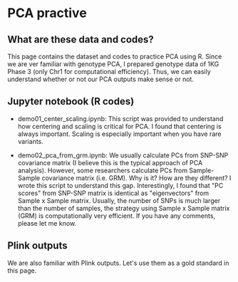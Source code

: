 # PCA practive

## What are these data and codes?
This page contains the dataset and codes to practice PCA using R. Since we are ver familiar with genotype PCA, I prepared genotype data of 1KG Phase 3 (only Chr1 for computational efficiency). Thus, we can easily understand whether or not our PCA outputs make sense or not.


## Jupyter notebook (R codes)
- demo01_center_scaling.ipynb: This script was provided to understand how centering and scaling is critical for PCA. I found that centering is always important. Scaling is especially important when you have rare variants.

- demo02_pca_from_grm.ipynb: We usually calculate PCs from SNP-SNP covariance matrix (I believe this is the typical approach of PCA analysis). However, some researchers calculate PCs from Sample-Sample covariance matrix (i.e. GRM). Why is it? How are they different? I wrote this script to understand this gap. Interestingly, I found that "PC scores" from SNP-SNP matrix is identical as "eigenvectors" from Sample x Sample matrix. Usually, the number of SNPs is much larger than the number of samples, the strategy using Sample x Sample matrix (GRM) is computationally very efficient. If you have any comments, please let me know. 


## Plink outputs
We are also familiar with Plink outputs. Let's use them as a gold standard in this page.


